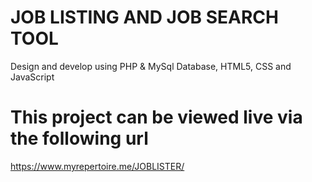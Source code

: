 # JOB  LISTING AND JOB SEARCH TOOL
Design and develop using PHP & MySql Database, HTML5, CSS and JavaScript
# This project can be viewed live via the following url
https://www.myrepertoire.me/JOBLISTER/ 
